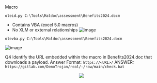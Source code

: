 Macro

```
oleid.py C:\Tools\Maldoc\assessment\Benefits2024.docm
  ```
+ Contains VBA (excel 5.0 macros)
+ No XLM or external relationships
![image](https://github.com/user-attachments/assets/0194b601-9530-483c-8f51-45f2b1c0125b)


```
olevba.py C:\Tools\Maldoc\assessment\Benefits2024.docm
  ```

![image](https://github.com/user-attachments/assets/28d4fcc5-a62d-42aa-bd70-8366cf1e07cb)


Q4 Identify the URL embedded within the macro in Benefits2024.doc that downloads a payload. Answer Format: `https://<URL>/`
ANSWER: `https://gitlab.com/DemoTrojan/real/-/raw/main/check.bat`

<p align="center"><img src="https://github.com/user-attachments/assets/df4aef80-1cb0-4145-bb1c-541cc2a2b68c"/></p>
